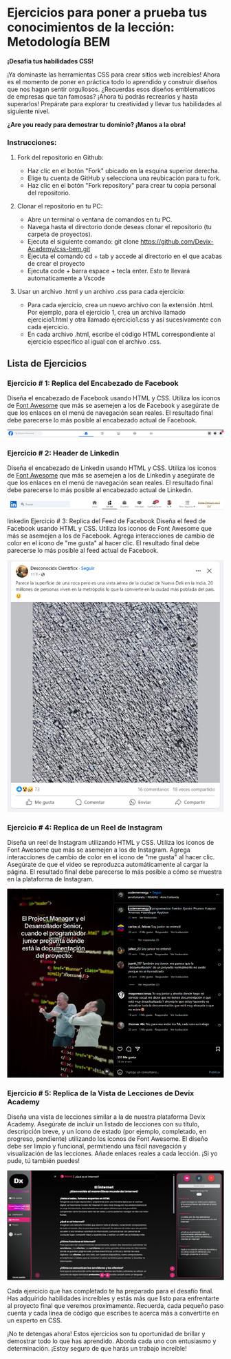 # Ejercicios para poner a prueba tus conocimientos de la lección: Metodología BEM

**¡Desafía tus habilidades CSS!**

¡Ya dominaste las herramientas CSS para crear sitios web increíbles!  Ahora es el momento de poner en práctica todo lo aprendido y construir diseños que nos hagan sentir orgullosos.  ¿Recuerdas esos diseños emblematicos de empresas que tan famosas? ¡Ahora tú podrás recrearlos y hasta superarlos!  Prepárate para explorar tu creatividad y llevar tus habilidades al siguiente nivel.

**¿Are you ready para demostrar tu dominio? ¡Manos a la obra!**

### Instrucciones:
1. Fork del repositorio en Github:

    * Haz clic en el botón "Fork" ubicado en la esquina superior derecha.
    * Elige tu cuenta de GitHub y selecciona una reubicación para tu fork.
    * Haz clic en el botón "Fork repository" para crear tu copia personal del repositorio.

2. Clonar el repositorio en tu PC:

    * Abre un terminal o ventana de comandos en tu PC.
    * Navega hasta el directorio donde deseas clonar el repositorio (tu carpeta de proyectos).
    * Ejecuta el siguiente comando: git clone https://github.com/Devix-Academy/css-bem.git
    * Ejecuta el comando cd + tab y accede al directorio en el que acabas de crear el proyecto
    * Ejecuta code + barra espace + tecla enter. Esto te llevará automaticamente a Vscode
    

3. Usar un archivo .html y un archivo .css para cada ejercicio:

    * Para cada ejercicio, crea un nuevo archivo con la extensión .html. Por ejemplo, para el ejercicio 1, crea un archivo llamado ejercicio1.html y otra llamado ejercicio1.css y así sucesivamente con cada ejercicio.
    * En cada archivo .html, escribe el código HTML correspondiente al ejercicio específico al igual con el archivo .css.

## Lista de Ejercicios

### Ejercicio # 1: Replica del Encabezado de Facebook
Diseña el encabezado de Facebook usando HTML y CSS. Utiliza los iconos de [Font Awesome](https://fontawesome.com/) que más se asemejen a los de Facebook y asegúrate de que los enlaces en el menú de navegación sean reales. El resultado final debe parecerse lo más posible al encabezado actual de Facebook.

![Facebook header](/header-facebook.png "Facebook header")

### Ejercicio # 2: Header de Linkedin
Diseña el encabezado de Linkedin usando HTML y CSS. Utiliza los iconos de [Font Awesome](https://fontawesome.com/) que más se asemejen a los de Linkedin y asegúrate de que los enlaces en el menú de navegación sean reales. El resultado final debe parecerse lo más posible al encabezado actual de Linkedin.

![Linkedin header](/header-linkedin.png "Linkedin header")

linkedin Ejercicio # 3: Replica del Feed de Facebook
Diseña el feed de Facebook usando HTML y CSS. Utiliza los iconos de Font Awesome que más se asemejen a los de Facebook. Agrega interacciones de cambio de color en el icono de "me gusta" al hacer clic. El resultado final debe parecerse lo más posible al feed actual de Facebook.

![Facebook feed](/feed-facebook.png "Facebook feed")

### Ejercicio # 4: Replica de un Reel de Instagram
Diseña un reel de Instagram utilizando HTML y CSS. Utiliza los iconos de Font Awesome que más se asemejen a los de Instagram. Agrega interacciones de cambio de color en el icono de "me gusta" al hacer clic. Asegúrate de que el video se reproduzca automáticamente al cargar la página. El resultado final debe parecerse lo más posible a cómo se muestra en la plataforma de Instagram.

![Instagram reel](/history-instagram.png "Instagram reel")

### Ejercicio # 5: Replica de la Vista de Lecciones de Devix Academy
Diseña una vista de lecciones similar a la de nuestra plataforma Devix Academy. Asegúrate de incluir un listado de lecciones con su título, descripción breve, y un ícono de estado (por ejemplo, completado, en progreso, pendiente) utilizando los iconos de Font Awesome. El diseño debe ser limpio y funcional, permitiendo una fácil navegación y visualización de las lecciones. Añade enlaces reales a cada lección. ¡Si yo pude, tú también puedes!

![Devix academy](/devix-academy.png "Devix academy")


Cada ejercicio que has completado te ha preparado para el desafío final. Has adquirido habilidades increíbles y estás más que listo para enfrentarte al proyecto final que veremos proximamente. Recuerda, cada pequeño paso cuenta y cada línea de código que escribes te acerca más a convertirte en un experto en CSS.

¡No te detengas ahora! Estos ejercicios son tu oportunidad de brillar y demostrar todo lo que has aprendido. Aborda cada uno con entusiasmo y determinación. ¡Estoy seguro de que harás un trabajo increíble!
